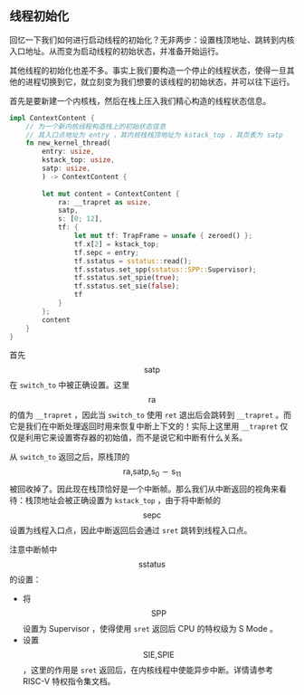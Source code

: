 ## 线程初始化

回忆一下我们如何进行启动线程的初始化？无非两步：设置栈顶地址、跳转到内核入口地址。从而变为启动线程的初始状态，并准备开始运行。

其他线程的初始化也差不多。事实上我们要构造一个停止的线程状态，使得一旦其他的进程切换到它，就立刻变为我们想要的该线程的初始状态，并可以往下运行。

首先是要新建一个内核栈，然后在栈上压入我们精心构造的线程状态信息。

```rust
impl ContextContent {
    // 为一个新内核线程构造栈上的初始状态信息
    // 其入口点地址为 entry ，其内核栈栈顶地址为 kstack_top ，其页表为 satp
    fn new_kernel_thread(
        entry: usize,
        kstack_top: usize,
        satp: usize,
        ) -> ContextContent {
        
        let mut content = ContextContent {
            ra: __trapret as usize,
            satp,
            s: [0; 12],
            tf: {
                let mut tf: TrapFrame = unsafe { zeroed() };
                tf.x[2] = kstack_top;
                tf.sepc = entry;
                tf.sstatus = sstatus::read();
                tf.sstatus.set_spp(sstatus::SPP::Supervisor);
                tf.sstatus.set_spie(true);
                tf.sstatus.set_sie(false);
                tf
            }
        };
        content
    }
}
```

首先 $$\text{satp}$$ 在 ``switch_to`` 中被正确设置。这里 $$\text{ra}$$ 的值为 ``__trapret`` ，因此当 ``switch_to`` 使用 ``ret`` 退出后会跳转到 ``__trapret`` 。而它是我们在中断处理返回时用来恢复中断上下文的！实际上这里用 ``__trapret`` 仅仅是利用它来设置寄存器的初始值，而不是说它和中断有什么关系。

从 ``switch_to`` 返回之后，原栈顶的 $$\text{ra,satp,s}_0\sim\text{s}_{11}$$ 被回收掉了。因此现在栈顶恰好是一个中断帧。那么我们从中断返回的视角来看待：栈顶地址会被正确设置为 ``kstack_top`` ，由于将中断帧的 $$\text{sepc}$$ 设置为线程入口点，因此中断返回后会通过 ``sret`` 跳转到线程入口点。

注意中断帧中 $$\text{sstatus}$$ 的设置：

* 将 $$\text{SPP}$$ 设置为 Supervisor ，使得使用 ``sret`` 返回后 CPU 的特权级为 S Mode 。
* 设置 $$\text{SIE,SPIE}$$，这里的作用是 ``sret`` 返回后，在内核线程中使能异步中断。详情请参考 RISC-V 特权指令集文档。